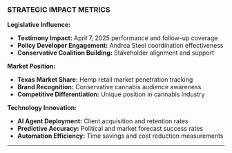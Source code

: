 ### STRATEGIC IMPACT METRICS

**Legislative Influence:**

- **Testimony Impact:** April 7, 2025 performance and follow-up coverage
- **Policy Developer Engagement:** Andrea Steel coordination effectiveness
- **Conservative Coalition Building:** Stakeholder alignment and support

**Market Position:**

- **Texas Market Share:** Hemp retail market penetration tracking
- **Brand Recognition:** Conservative cannabis audience awareness
- **Competitive Differentiation:** Unique position in cannabis industry

**Technology Innovation:**

- **AI Agent Deployment:** Client acquisition and retention rates
- **Predictive Accuracy:** Political and market forecast success rates
- **Automation Efficiency:** Time savings and cost reduction measurements

---
